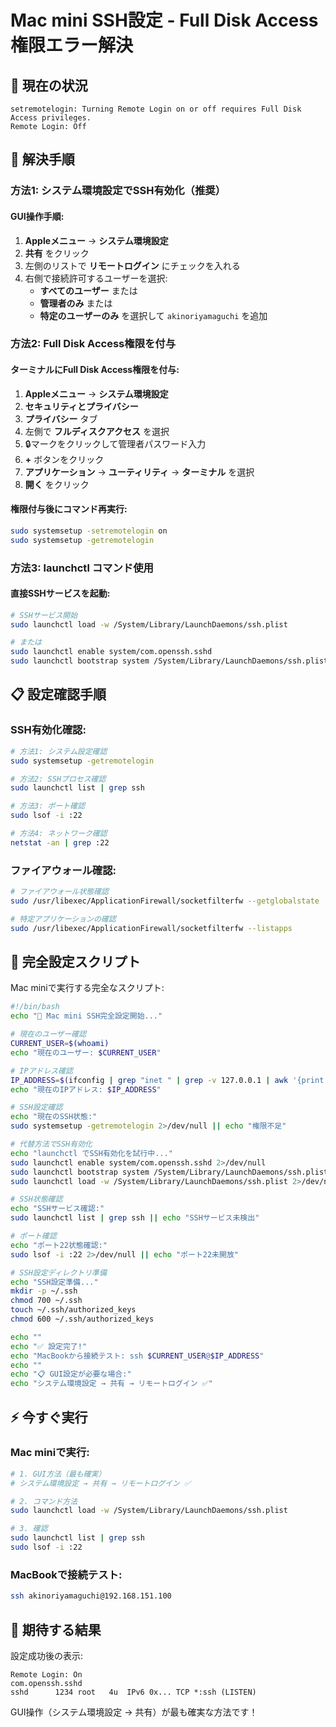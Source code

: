 # Mac mini SSH設定 - Full Disk Access権限エラー解決

## 🚨 現在の状況
```
setremotelogin: Turning Remote Login on or off requires Full Disk Access privileges.
Remote Login: Off
```

## 🔧 解決手順

### 方法1: システム環境設定でSSH有効化（推奨）

#### GUI操作手順:
1. **Appleメニュー** → **システム環境設定**
2. **共有** をクリック
3. 左側のリストで **リモートログイン** にチェックを入れる
4. 右側で接続許可するユーザーを選択:
   - **すべてのユーザー** または
   - **管理者のみ** または 
   - **特定のユーザーのみ** を選択して `akinoriyamaguchi` を追加

### 方法2: Full Disk Access権限を付与

#### ターミナルにFull Disk Access権限を付与:
1. **Appleメニュー** → **システム環境設定**
2. **セキュリティとプライバシー**
3. **プライバシー** タブ
4. 左側で **フルディスクアクセス** を選択
5. 🔒マークをクリックして管理者パスワード入力
6. **+** ボタンをクリック
7. **アプリケーション** → **ユーティリティ** → **ターミナル** を選択
8. **開く** をクリック

#### 権限付与後にコマンド再実行:
```bash
sudo systemsetup -setremotelogin on
sudo systemsetup -getremotelogin
```

### 方法3: launchctl コマンド使用

#### 直接SSHサービスを起動:
```bash
# SSHサービス開始
sudo launchctl load -w /System/Library/LaunchDaemons/ssh.plist

# または
sudo launchctl enable system/com.openssh.sshd
sudo launchctl bootstrap system /System/Library/LaunchDaemons/ssh.plist
```

## 📋 設定確認手順

### SSH有効化確認:
```bash
# 方法1: システム設定確認
sudo systemsetup -getremotelogin

# 方法2: SSHプロセス確認
sudo launchctl list | grep ssh

# 方法3: ポート確認
sudo lsof -i :22

# 方法4: ネットワーク確認
netstat -an | grep :22
```

### ファイアウォール確認:
```bash
# ファイアウォール状態確認
sudo /usr/libexec/ApplicationFirewall/socketfilterfw --getglobalstate

# 特定アプリケーションの確認
sudo /usr/libexec/ApplicationFirewall/socketfilterfw --listapps
```

## 🎯 完全設定スクリプト

Mac miniで実行する完全なスクリプト:

```bash
#!/bin/bash
echo "🔧 Mac mini SSH完全設定開始..."

# 現在のユーザー確認
CURRENT_USER=$(whoami)
echo "現在のユーザー: $CURRENT_USER"

# IPアドレス確認
IP_ADDRESS=$(ifconfig | grep "inet " | grep -v 127.0.0.1 | awk '{print $2}' | head -1)
echo "現在のIPアドレス: $IP_ADDRESS"

# SSH設定確認
echo "現在のSSH状態:"
sudo systemsetup -getremotelogin 2>/dev/null || echo "権限不足"

# 代替方法でSSH有効化
echo "launchctl でSSH有効化を試行中..."
sudo launchctl enable system/com.openssh.sshd 2>/dev/null
sudo launchctl bootstrap system /System/Library/LaunchDaemons/ssh.plist 2>/dev/null || \
sudo launchctl load -w /System/Library/LaunchDaemons/ssh.plist 2>/dev/null

# SSH状態確認
echo "SSHサービス確認:"
sudo launchctl list | grep ssh || echo "SSHサービス未検出"

# ポート確認
echo "ポート22状態確認:"
sudo lsof -i :22 2>/dev/null || echo "ポート22未開放"

# SSH設定ディレクトリ準備
echo "SSH設定準備..."
mkdir -p ~/.ssh
chmod 700 ~/.ssh
touch ~/.ssh/authorized_keys
chmod 600 ~/.ssh/authorized_keys

echo ""
echo "✅ 設定完了!"
echo "MacBookから接続テスト: ssh $CURRENT_USER@$IP_ADDRESS"
echo ""
echo "📋 GUI設定が必要な場合:"
echo "システム環境設定 → 共有 → リモートログイン ✅"
```

## ⚡ 今すぐ実行

### Mac miniで実行:
```bash
# 1. GUI方法（最も確実）
# システム環境設定 → 共有 → リモートログイン ✅

# 2. コマンド方法
sudo launchctl load -w /System/Library/LaunchDaemons/ssh.plist

# 3. 確認
sudo launchctl list | grep ssh
sudo lsof -i :22
```

### MacBookで接続テスト:
```bash
ssh akinoriyamaguchi@192.168.151.100
```

## 🎯 期待する結果

設定成功後の表示:
```
Remote Login: On
com.openssh.sshd
sshd      1234 root   4u  IPv6 0x... TCP *:ssh (LISTEN)
```

GUI操作（システム環境設定 → 共有）が最も確実な方法です！
